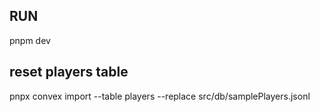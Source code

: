 ## RUN

pnpm dev

## reset players table

pnpx convex import --table players --replace src/db/samplePlayers.jsonl
